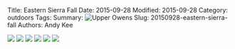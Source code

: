 Title: Eastern Sierra Fall
Date: 2015-09-28
Modified: 2015-09-28
Category: outdoors
Tags:
Summary: ![Upper Owens]({filename}/img/20150911_2a.jpg)
Slug: 20150928-eastern-sierra-fall
Authors: Andy Kee

<div class="slick-gallery">
    <img src="{filename}/img/20150911_1.jpg">
    <img src="{filename}/img/20150911_2.jpg">
    <img src="{filename}/img/20150912_1.jpg">
    <img src="{filename}/img/20150912_2.jpg">
    <img src="{filename}/img/20150912_3.jpg">
    <img src="{filename}/img/20150912_4.jpg">
</div>
